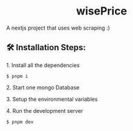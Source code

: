 <h1 align="center" id="title">wisePrice</h1>

<p id="description">A nextjs project that uses web scraping :)</p>

<h2>🛠️ Installation Steps:</h2>

<p>1. Install all the dependencies</p>

```
$ pnpm i
```

<p>2. Start one mongo Database</p>

<p>3. Setup the environmental variables</p>

<p>4. Run the development server</p>

```bash
$ pnpm dev
```
